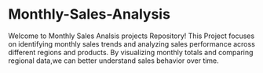 # Monthly-Sales-Analysis
 Welcome to Monthly Sales Analsis projects Repository! This Project focuses on identifying monthly sales trends and analyzing sales performance across different regions and products. By visualizing monthly totals and comparing regional data,we can better understand sales behavior over time.
